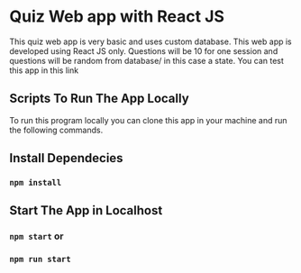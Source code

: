 # Quiz Web app with React JS

This quiz web app is very basic and uses custom database. This web app is developed using React JS only. Questions will be 10 for one session and questions will be random from database/ in this case a state. You can test this app in this link 

## Scripts To Run The App Locally

To run this program locally you can clone this app in your machine and run the following commands.

## Install Dependecies
### `npm install`

## Start The App in Localhost
### `npm start` or
### `npm run start`
